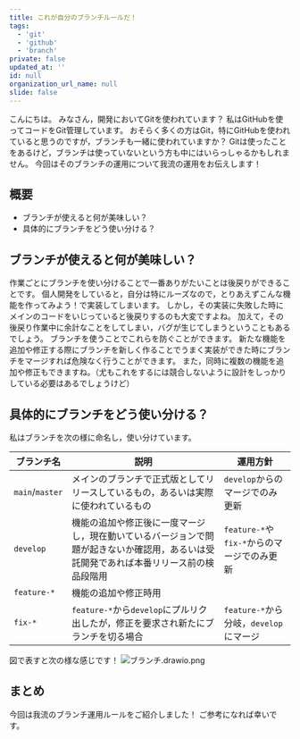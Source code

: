 ```yaml
---
title: これが自分のブランチルールだ！
tags:
  - 'git'
  - 'github'
  - 'branch'
private: false
updated_at: ''
id: null
organization_url_name: null
slide: false
---
```


こんにちは。
みなさん，開発においてGitを使われています？
私はGitHubを使ってコードをGit管理しています。
おそらく多くの方はGit，特にGitHubを使われていると思うのですが，ブランチも一緒に使われていますか？
Gitは使ったことをあるけど，ブランチは使っていないという方も中にはいらっしゃるかもしれません。
今回はそのブランチの運用について我流の運用をお伝えします！

## 概要

- ブランチが使えると何が美味しい？
- 具体的にブランチをどう使い分ける？

## ブランチが使えると何が美味しい？

作業ごとにブランチを使い分けることで一番ありがたいことは後戻りができることです。
個人開発をしていると，自分は特にルーズなので，とりあえずこんな機能を作ってみよう！で実装してしまいます。
しかし，その実装に失敗した時にメインのコードをいじっていると後戻りするのも大変ですよね。
加えて，その後戻り作業中に余計なことをしてしまい，バグが生じてしまうということもあるでしょう。
ブランチを使うことでこれらを防ぐことができます。
新たな機能を追加や修正する際にブランチを新しく作ることでうまく実装ができた時にブランチをマージすれば危険なく行うことができます。
また，同時に複数の機能を追加や修正もできますね。（尤もこれをするには競合しないように設計をしっかりしている必要はあるでしょうけど）

## 具体的にブランチをどう使い分ける？

私はブランチを次の様に命名し，使い分けています。

| ブランチ名      | 説明                                                                                                                                   | 運用方針                                   |
| --------------- | -------------------------------------------------------------------------------------------------------------------------------------- | ------------------------------------------ |
| `main`/`master` | メインのブランチで正式版としてリリースしているもの，あるいは実際に使われているもの                                                     | `develop`からのマージでのみ更新            |
| `develop`       | 機能の追加や修正後に一度マージし，現在動いているバージョンで問題が起きないか確認用，あるいは受託開発であれば本番リリース前の検品段階用 | `feature-*`や`fix-*`からのマージでのみ更新 |
| `feature-*`     | 機能の追加や修正時用                                                                                                                   |                                            | `develop`から分岐，`develop`にマージ |
| `fix-*`         | `feature-*`から`develop`にプルリク出したが，修正を要求され新たにブランチを切る場合                                                     | `feature-*`から分岐，`develop`にマージ     |

図で表すと次の様な感じです！
![ブランチ.drawio.png](https://qiita-image-store.s3.ap-northeast-1.amazonaws.com/0/1089552/6de37958-6fcb-c5ca-3033-6d9a96587f8a.png)

## まとめ

今回は我流のブランチ運用ルールをご紹介しました！
ご参考になれば幸いです。
